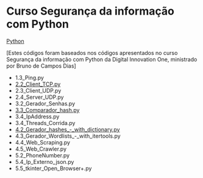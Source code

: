 # Curso Segurança da informação com Python
[Python](https://img.icons8.com/dusk/2x/python.png)

[Estes códigos foram baseados nos códigos apresentados no curso Segurança da informação com Python da Digital Innovation One, ministrado por Bruno de Campos Dias]

- 1.3_Ping.py
- [2.2_Client_TCP.py](https://github.com/jonathanAmancioSales/Information_Security_with_Python/blob/main/Codes/2.2_Client_TCP.py)
- 2.3_Client_UDP.py
- 2.4_Server_UDP.py
- 3.2_Gerador_Senhas.py
- [3.3_Comparador_hash.py](https://github.com/jonathanAmancioSales/Information_Security_with_Python/blob/main/Codes/3.3_Comparador_hash.py)
- 3.4_IpAddress.py
- 3.4_Threads_Corrida.py
- [4.2_Gerador_hashes_-_with_dictionary.py](https://github.com/jonathanAmancioSales/Information_Security_with_Python/blob/main/Codes/4.2_Gerador_hashes_-_with_dictionary.py)
- 4.3_Gerador_Wordlists_-_with_itertools.py
- 4.4_Web_Scraping.py
- 4.5_Web_Crawler.py
- 5.2_PhoneNumber.py
- 5.4_Ip_Externo_json.py
- 5.5_tkinter_Open_Browser+.py
